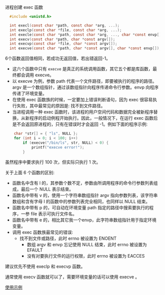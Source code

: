 
进程创建 exec 函数

```c
  #include <unistd.h>

  int execl(const char *path, const char *arg, ...);
  int execlp(const char *file, const char *arg, ...);
  int execle(const char *path, const char *arg, ..., char *const envp[]);
  int execv(const char *path, char *const argv[]);
  int execvp(const char *file, char *const argv[]);
  int execve(const char *path, char *const argv[], char *const envp[]); // 一参：可执行程序完整路径 二参：传递的命令行参数 三参：传递的环境变量
```
6个函数返回值相同，若成功无返回值，若出错返回-1。

- 这六个函数中只有 `execve` 是真正的系统调用函数，其它五个都是库函数，最终都会调用 execve。
- 以 execve 为例，参数 path 代表一个文件路径，即要被执行的程序的路径。argv 是一个数组指针，通过该数组指针向程序传递命令行参数。envp 向程序传递了环境变量。
- 在使用 exec 函数族的时候，一定要加上错误判断语句，因为 exec 很容易执行失败，其中最常见的原因是: 找不到文件路径。
- 当进程调用一种 exec 函数时，该进程的用户空间代码和数据完全被新程序替换，从新程序的启动例程开始执行。因此，一般情况下，在运行 exec 函数后是不会返回原进程的，只有在错误时才会返回 -1。例如下面的程序示例:
```c
	char *str[] = { "ls", NULL };
	for (int i = 0; i < 100; i++)
		if (execve("/bin/ls", str, NULL) < 0) {
			printf("execve error!");
		}
```
虽然程序中要求执行 100 次，但实际只执行 1 次。

关于上面 6 个函数的区别:
- 函数名中含有 l 的，其参数个数不定，参数由所调用程序的命令行参数列表组成，最后一个 NULL 表示结束。
- 函数名中带有 v 的，使用一个字符串数组指针 argv 指向参数列表，该字符串数组和含有字母 l 的函数中的参数列表完全相同，也同样以 NULL 结束。
- 函数名中带有 p 的，可自动在环境变量 path 指定的路径中搜索要执行的程序，一参 file 表示可执行文件名。
- 函数名中带有 e 的，相比其它我一个envp，此字符串数组指针用于指定环境变量。
- 调用 exec 函数族最常见的错误:
  - 找不到文件或路径，此时 errno 被设置为 ENOENT
	- 数组 argv 和 envp 忘记使用 NULL 结束，此时 errno 被设置为 EFAULT
	- 没有对要执行文件的运行权限，此时 errno 被设置为 EACCES

建议优先不使用 execlp 和 execvp 函数。

通常使用 execv 函数就可以了，需要环境变量的话可以使用 execve 。

[使用示例](t/exec.cc)
